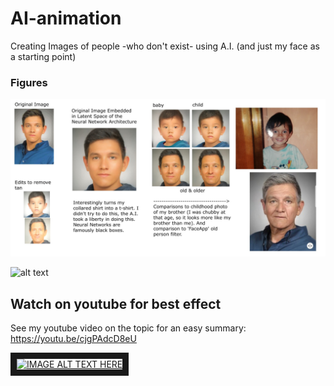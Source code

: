 # AI-animation
Creating Images of people -who don't exist- using A.I. (and just my face as a starting point)

### Figures
![alt text](https://github.com/GeorgeDavila/AI-animation/blob/master/fig1.jpg "Figure 1")

![alt text](https://github.com/GeorgeDavila/AI-animation/blob/master/fig2.jpg "Figure 2")

## Watch on youtube for best effect
See my youtube video on the topic for an easy summary:
https://youtu.be/cjgPAdcD8eU

<a href="http://www.youtube.com/watch?feature=player_embedded&v=cjgPAdcD8eU
" target="_blank"><img src="http://img.youtube.com/vi/cjgPAdcD8eU/0.jpg" 
alt="IMAGE ALT TEXT HERE" width="240" height="180" border="10" /></a>
